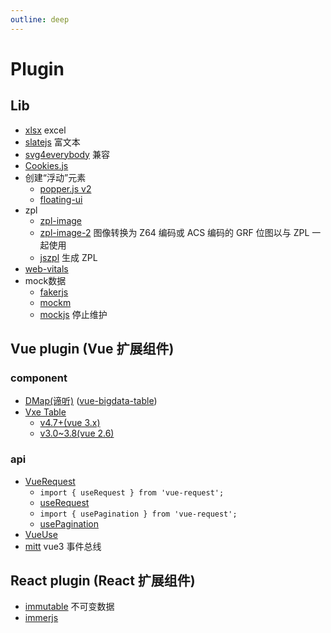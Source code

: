 ```yaml
---
outline: deep
---
```

# Plugin

## Lib
- [xlsx](https://docs.sheetjs.com/docs/getting-started/examples/export#live-demo) excel
- [slatejs](https://docs.slatejs.org/) 富文本
- [svg4everybody](https://www.npmjs.com/package/svg4everybody) 兼容
- [Cookies.js](https://github.com/ScottHamper/Cookies)
- 创建“浮动”元素
  - [popper.js v2](https://popper.js.org/docs/v2/) 
  - [floating-ui](https://floating-ui.com/docs/getting-started) 
- zpl
  - [zpl-image](https://www.npmjs.com/package/zpl-image) 
  - [zpl-image-2](https://www.npmjs.com/package/zpl-image-2) 图像转换为 Z64 编码或 ACS 编码的 GRF 位图以与 ZPL 一起使用
  - [jszpl](https://www.npmjs.com/package/jszpl) 生成 ZPL
- [web-vitals](https://www.npmjs.com/package/web-vitals)
- mock数据
  - [fakerjs](https://fakerjs.dev/guide/)
  - [mockm](https://github.com/wll8/mockm)
  - [mockjs](https://github.com/nuysoft/Mock/wiki/Getting-Started) 停止维护
## Vue plugin (Vue 扩展组件)
### component
- [DMap(谛听)](https://juejin.cn/post/6844903593284206605) ([vue-bigdata-table](https://github.com/lison16/vue-bigdata-table))
- [Vxe Table](https://vxetable.cn/#/start/install)
  - [v4.7+(vue 3.x)](https://vxetable.cn/v4/#/start/install)
  - [v3.0~3.8(vue 2.6)](https://vxetable.cn/v3.8/#/table/start/install)
### api
- [VueRequest](https://cn.attojs.org/guide/introduction.html#%E4%B8%BA%E4%BB%80%E4%B9%88%E9%80%89%E6%8B%A9-vuerequest)
  - `import { useRequest } from 'vue-request';`
  - [useRequest](https://cn.attojs.org/api/#%E5%85%AC%E5%85%B1-api)
  - `import { usePagination } from 'vue-request';`
  - [usePagination](https://cn.attojs.org/api/pagination.html)
- [VueUse](https://vueuse.org/guide/)
- [mitt](https://github.com/developit/mitt) vue3 事件总线

## React plugin (React 扩展组件)
- [immutable](https://immutable-js.com/) 不可变数据
- [immerjs](https://immerjs.github.io/immer/zh-CN/)
